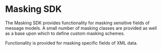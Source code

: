 Masking SDK
===========

The Masking SDK provides functionality for masking sensitive fields of message models. A small number of masking classes
are provided as well as a base upon which to define custom masking schemes. 

Functionality is provided for masking specific fields of XML data.